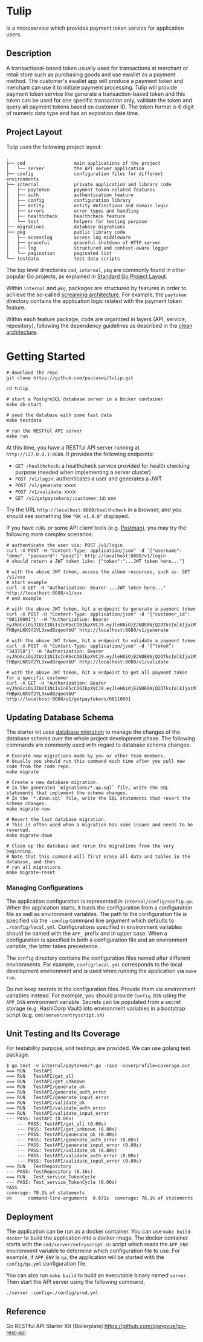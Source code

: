 # Tulip
Is a microservice which provides payment token service for application users. 

## Description
A transactional-based token usually used for transactions at merchant or retail store such as purchasing goods and use ewallet as a payment method. The customer's ewallet app will produce a payment token and merchant can use it to initiate payment processing.
Tulip will provide payment token service like generate a transaction-based token and this token can be used for one specific transaction only, validate the token and query all payment tokens based on customer ID.
The token format is 6 digit of numeric data type and has an expiration date time.

## Project Layout

Tulip uses the following project layout:
 
```
.
├── cmd                  main applications of the project
│   └── server           the API server application
├── config               configuration files for different environments
├── internal             private application and library code
│   ├── paytoken         payment token-related features
│   ├── auth             authentication feature
│   ├── config           configuration library
│   ├── entity           entity definitions and domain logic
│   ├── errors           error types and handling
│   ├── healthcheck      healthcheck feature
│   └── test             helpers for testing purpose
├── migrations           database migrations
├── pkg                  public library code
│   ├── accesslog        access log middleware
│   ├── graceful         graceful shutdown of HTTP server
│   ├── log              structured and context-aware logger
│   └── pagination       paginated list
└── testdata             test data scripts
```

The top level directories `cmd`, `internal`, `pkg` are commonly found in other popular Go projects, as explained in
[Standard Go Project Layout](https://github.com/golang-standards/project-layout).

Within `internal` and `pkg`, packages are structured by features in order to achieve the so-called
[screaming architecture](https://blog.cleancoder.com/uncle-bob/2011/09/30/Screaming-Architecture.html). For example, 
the `paytoken` directory contains the application logic related with the payment token feature. 

Within each feature package, code are organized in layers (API, service, repository), following the dependency guidelines
as described in the [clean architecture](https://blog.cleancoder.com/uncle-bob/2012/08/13/the-clean-architecture.html).

# Getting Started

```shell
# download the repo
git clone https://github.com/pauluswi/tulip.git

cd tulip

# start a PostgreSQL database server in a Docker container
make db-start

# seed the database with some test data
make testdata

# run the RESTful API server
make run
```

At this time, you have a RESTful API server running at `http://127.0.0.1:8080`. 
It provides the following endpoints:

* `GET /healthcheck`: a healthcheck service provided for health checking purpose (needed when implementing a server cluster)
* `POST /v1/login`: authenticates a user and generates a JWT
* `POST /v1/generate`: xxxx
* `POST /v1/validate`: xxxx
* `GET /v1/getpaytokens/:customer_id`: xxx

Try the URL `http://localhost:8080/healthcheck` in a browser, and you should see something like `"OK v1.0.0"` displayed.

If you have `cURL` or some API client tools (e.g. [Postman](https://www.getpostman.com/)), you may try the following 
more complex scenarios:

```shell
# authenticate the user via: POST /v1/login
curl -X POST -H "Content-Type: application/json" -d '{"username": "demo", "password": "pass"}' http://localhost:8080/v1/login
# should return a JWT token like: {"token":"...JWT token here..."}

# with the above JWT token, access the album resources, such as: GET /v1/xxx
# start example
curl -X GET -H "Authorization: Bearer ...JWT token here..." http://localhost:8080/v1/xxx
# end example 

# with the above JWT token, hit a endpoint to generate a payment token
curl -X POST -H "Content-Type: application/json" -d '{"customer_id": "08110001"}' -H "Authorization: Bearer eyJhbGciOiJIUzI1NiIsInR5cCI6IkpXVCJ9.eyJleHAiOjE2NDE0NjQ2OTksImlkIjoiMTAwIiwibmFtZSI6ImRlbW8ifQ.WYS5mX_UGUWu4nf_u-FHBpkLKKSf2YL3xwdBzqooYbU" http://localhost:8080/v1/generate

# with the above JWT token, hit a endpoint to validate a payment token
curl -X POST -H "Content-Type: application/json" -d '{“token”: "343758"}' -H "Authorization: Bearer eyJhbGciOiJIUzI1NiIsInR5cCI6IkpXVCJ9.eyJleHAiOjE2NDE0NjQ2OTksImlkIjoiMTAwIiwibmFtZSI6ImRlbW8ifQ.WYS5mX_UGUWu4nf_u-FHBpkLKKSf2YL3xwdBzqooYbU" http://localhost:8080/v1/validate

# with the above JWT token, hit a endpoint to get all payment token for a specific customer
curl -X GET -H "Authorization: Bearer eyJhbGciOiJIUzI1NiIsInR5cCI6IkpXVCJ9.eyJleHAiOjE2NDE0NjQ2OTksImlkIjoiMTAwIiwibmFtZSI6ImRlbW8ifQ.WYS5mX_UGUWu4nf_u-FHBpkLKKSf2YL3xwdBzqooYbU" http://localhost:8080/v1/getpaytokens/08110001

```

## Updating Database Schema

The starter kit uses [database migration](https://en.wikipedia.org/wiki/Schema_migration) to manage the changes of the 
database schema over the whole project development phase. The following commands are commonly used with regard to database
schema changes:

```shell
# Execute new migrations made by you or other team members.
# Usually you should run this command each time after you pull new code from the code repo. 
make migrate

# Create a new database migration.
# In the generated `migrations/*.up.sql` file, write the SQL statements that implement the schema changes.
# In the `*.down.sql` file, write the SQL statements that revert the schema changes.
make migrate-new

# Revert the last database migration.
# This is often used when a migration has some issues and needs to be reverted.
make migrate-down

# Clean up the database and rerun the migrations from the very beginning.
# Note that this command will first erase all data and tables in the database, and then
# run all migrations. 
make migrate-reset
```


### Managing Configurations

The application configuration is represented in `internal/config/config.go`. When the application starts,
it loads the configuration from a configuration file as well as environment variables. The path to the configuration 
file is specified via the `-config` command line argument which defaults to `./config/local.yml`. Configurations
specified in environment variables should be named with the `APP_` prefix and in upper case. When a configuration
is specified in both a configuration file and an environment variable, the latter takes precedence. 

The `config` directory contains the configuration files named after different environments. For example,
`config/local.yml` corresponds to the local development environment and is used when running the application 
via `make run`.

Do not keep secrets in the configuration files. Provide them via environment variables instead. For example,
you should provide `Config.DSN` using the `APP_DSN` environment variable. Secrets can be populated from a secret
storage (e.g. HashiCorp Vault) into environment variables in a bootstrap script (e.g. `cmd/server/entryscript.sh`)

## Unit Testing and Its Coverage

For testability purpose, unit testings are provided.
We can use golang test package.

```shell
$ go test -v internal/paytoken/*.go -race -coverprofile=coverage.out
=== RUN   TestAPI
=== RUN   TestAPI/get_all
=== RUN   TestAPI/get_unknown
=== RUN   TestAPI/generate_ok
=== RUN   TestAPI/generate_auth_error
=== RUN   TestAPI/generate_input_error
=== RUN   TestAPI/validate_ok
=== RUN   TestAPI/validate_auth_error
=== RUN   TestAPI/validate_input_error
--- PASS: TestAPI (0.00s)
    --- PASS: TestAPI/get_all (0.00s)
    --- PASS: TestAPI/get_unknown (0.00s)
    --- PASS: TestAPI/generate_ok (0.00s)
    --- PASS: TestAPI/generate_auth_error (0.00s)
    --- PASS: TestAPI/generate_input_error (0.00s)
    --- PASS: TestAPI/validate_ok (0.00s)
    --- PASS: TestAPI/validate_auth_error (0.00s)
    --- PASS: TestAPI/validate_input_error (0.00s)
=== RUN   TestRepository
--- PASS: TestRepository (0.16s)
=== RUN   Test_service_TokenCycle
--- PASS: Test_service_TokenCycle (0.00s)
PASS
coverage: 78.1% of statements
ok      command-line-arguments  0.671s  coverage: 78.1% of statements
```

## Deployment

The application can be run as a docker container. You can use `make build-docker` to build the application 
into a docker image. The docker container starts with the `cmd/server/entryscript.sh` script which reads 
the `APP_ENV` environment variable to determine which configuration file to use. For example,
if `APP_ENV` is `qa`, the application will be started with the `config/qa.yml` configuration file.

You can also run `make build` to build an executable binary named `server`. Then start the API server using the following
command,

```shell
./server -config=./config/prod.yml
```

## Reference

Go RESTful API Starter Kit (Boilerplate)
https://github.com/qiangxue/go-rest-api




